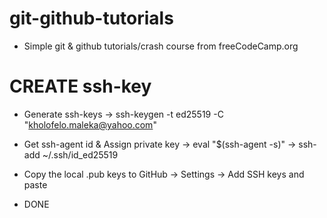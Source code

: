 # git-github-tutorials
  - Simple git &amp; github tutorials/crash course from freeCodeCamp.org

# CREATE ssh-key
  - Generate ssh-keys
	-> ssh-keygen -t ed25519 -C "kholofelo.maleka@yahoo.com"
  
  - Get ssh-agent id & Assign private key
	-> eval "$(ssh-agent -s)"
	-> ssh-add ~/.ssh/id_ed25519

  - Copy the local .pub keys to GitHub
	-> Settings -> Add SSH keys and paste
 
  - DONE
